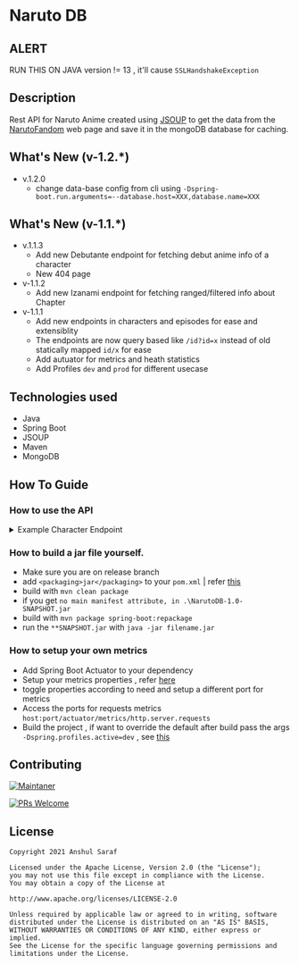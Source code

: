 # Naruto DB

## ALERT
RUN THIS ON JAVA version != 13 , it'll cause `SSLHandshakeException`

## Description
Rest API for Naruto Anime created using [JSOUP](https://jsoup.org) to get the data from
the [NarutoFandom](https://naruto.fandom.com/wiki/Narutopedia) web page and save it in the mongoDB database
for caching.

## What's New (v-1.2.*)
- v.1.2.0
    - change data-base config from cli using `-Dspring-boot.run.arguments=--database.host=XXX,database.name=XXX`

## What's New (v-1.1.*)
- v.1.1.3
    - Add new Debutante endpoint for fetching debut anime info of a character
    - New 404 page
- v-1.1.2
    - Add new Izanami endpoint for fetching ranged/filtered info about Chapter
- v-1.1.1
    - Add new endpoints in characters and episodes for ease and extensiblity
    - The endpoints are now query based like `/id?id=x` instead of old statically mapped `id/x` for ease
    - Add autuator for metrics and heath statistics
    - Add Profiles `dev` and `prod` for different usecase

## Technologies used
* Java
* Spring Boot
* JSOUP
* Maven
* MongoDB

## How To Guide

### How to use the API

<details><summary>Example Character Endpoint</summary>

```http
POST /character/id
```

```http
GET /character/id
GET /character/name
GET /character/like
GET /character/all
GET /character/page
GET /character/power
GET /character/like_paged
GET /character/core
```

### Example
* Use the same name found at the end of the url
    * https://naruto.fandom.com/wiki/Naruto_Uzumaki
* Use an HTTP POST /id request to save data in mongoDB
   * **localhost:8080/clan/id?id=Hyuga_Clan**
* Use an HTTP GET /like request to regex match data in mongoDB
    * **localhost:8080/character/like?name=hina**
* Use an HTTP GET /all request to fetch all save data in mongoDB
    * **localhost:8080/character/all**
* Use an HTTP GET /page request to fetch pageable data in mongoDB
    * **localhost:8080/character/page?page=0&size=5&sort=id,asc**
* Others
   * chapters example
      * **localhost:8080/chapter/id?id=A_Shinobi's_Determination**
      * **localhost:8080/chapter/sorted?page=1**

   * character example
      * **localhost:8080/character/id?id=Hinata_Hyūga**
      * **localhost:8080/character/name?name=hinata**
      * **localhost:8080/character/like_paged/?name=itac&size=10**

   * village exapmle
      * **localhost:8080/village/page/?page=1&size=5&sort=name.english**
      * **localhost:8080/village/like?name=konoha**

</details>


### How to build a jar file yourself.
- Make sure you are on release branch
- add `<packaging>jar</packaging>` to your `pom.xml` | refer [this](https://www.youtube.com/watch?v=UvyYv3WhzjI)
- build with `mvn clean package`
- if you get `no main manifest attribute, in .\NarutoDB-1.0-SNAPSHOT.jar`
- build with `mvn package spring-boot:repackage`
- run the `**SNAPSHOT.jar` with `java -jar filename.jar`

### How to setup your own metrics
- Add Spring Boot Actuator to your dependency
- Setup your metrics properties , refer [here](https://levelup.gitconnected.com/application-monitoring-using-spring-boot-actuators-part-1-dab8576f4db6)
- toggle properties according to need and setup a different port for metrics
- Access the ports for requests metrics `host:port/actuator/metrics/http.server.requests`
- Build the project , if want to override the default after build pass the args `-Dspring.profiles.active=dev` , see [this](https://stackoverflow.com/questions/37700352/setting-the-default-active-profile-in-spring-boot/37700521)

## Contributing 

[![Maintaner](https://img.shields.io/badge/maintainer-AnshulSaraf-Green)](https://github.com/sarafanshul)

[![PRs Welcome](https://img.shields.io/badge/PRs-welcome-brightgreen.svg?style=flat-square)](http://makeapullrequest.com)

## License

    Copyright 2021 Anshul Saraf

    Licensed under the Apache License, Version 2.0 (the "License");
    you may not use this file except in compliance with the License.
    You may obtain a copy of the License at

    http://www.apache.org/licenses/LICENSE-2.0

    Unless required by applicable law or agreed to in writing, software
    distributed under the License is distributed on an "AS IS" BASIS,
    WITHOUT WARRANTIES OR CONDITIONS OF ANY KIND, either express or implied.
    See the License for the specific language governing permissions and
    limitations under the License.
